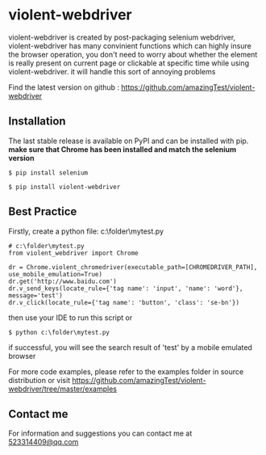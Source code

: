 # violent-webdriver
violent-webdriver is created by post-packaging selenium webdriver,  violent-webdriver has many convinient functions
which can highly insure the browser operation, you don't need to worry about whether the element is really present
on current page or clickable at specific time while using violent-webdriver. it will handle this sort
of annoying problems

Find the latest version on github : https://github.com/amazingTest/violent-webdriver

## Installation
The last stable release is available on PyPI and can be installed with pip.
**make sure that Chrome has been installed and match the selenium version** 

    $ pip install selenium

    $ pip install violent-webdriver

## Best Practice
Firstly, create a python file: c:\folder\mytest.py

    # c:\folder\mytest.py
    from violent_webdriver import Chrome

    dr = Chrome.violent_chromedriver(executable_path=[CHROMEDRIVER_PATH], use_mobile_emulation=True)
    dr.get('http://www.baidu.com')
    dr.v_send_keys(locate_rule={'tag name': 'input', 'name': 'word'}, message='test')
    dr.v_click(locate_rule={'tag name': 'button', 'class': 'se-bn'})

then use your IDE to run this script or

    $ python c:\folder\mytest.py

if successful, you will see the search result of 'test' by a mobile emulated browser

For more code examples, please refer to the examples folder in source distribution or
visit https://github.com/amazingTest/violent-webdriver/tree/master/examples

## Contact me
For information and suggestions you can contact me at 523314409@qq.com